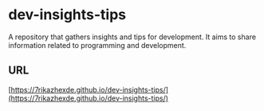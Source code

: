 # dev-insights-tips

A repository that gathers insights and tips for development. It aims to share information related to programming and development.

## URL

[https://7rikazhexde.github.io/dev-insights-tips/](https://7rikazhexde.github.io/dev-insights-tips/)
